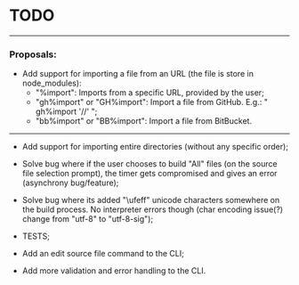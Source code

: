 # TODO

----------------------------------------------------------------------------------------------
### Proposals:

- Add support for importing a file from an URL (the file is store in node_modules):
  * "%import": Imports from a specific URL, provided by the user;
  * "gh%import" or "GH%import": Import a file from GitHub. E.g.: " gh%import '<user>/<repository-name>/<path-to-file>' ";
  * "bb%import" or "BB%import": Import a file from BitBucket.
----------------------------------------------------------------------------------------------

- Add support for importing entire directories (without any specific order);

- Solve bug where if the user chooses to build "All" files (on the source file selection prompt), the timer gets compromised and gives an error (asynchrony bug/feature);

- Solve bug where its added "\ufeff" unicode characters somewhere on the build process. No interpreter errors though (char encoding issue(?) change from "utf-8" to "utf-8-sig");

- TESTS;
- Add an edit source file command to the CLI;
- Add more validation and error handling to the CLI.

